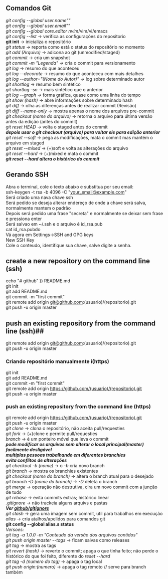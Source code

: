 ## Comandos Git
*git config --global user.name""*  
*git config --global user.email""*  
*git config --global core.editor* _nvim_/vim/vi/emacs  
*git config --list* -> verifica as configurações do repositorio  
**git init** -> inicializa o repositório  
*git status* -> reporta como está o status do repositório no momento  
*git add _(Arquivo)_* -> adicona ao git (unmodified/staged)  
*git commit* -> cria um snapshot  
*git commit -m _"Legenda"_* -> cria o commit para versionamento  
*git log* -> resumo do que aconteceu  
*git log --decorate* -> resumo do que aconteceu com mais detalhes  
*git log --author=_"(Nome do Autor)"_* -> log sobre determinado autor  
*git shortlog* -> resumo bem sintético  
*git shortlog -sn* -> mais sintético que o anterior  
*git log --graph* -> forma gráfica, quase como uma linha do tempo  
*git show _(hash)_* -> abre informações sobre determinado hash  
*git diff* -> olha as diferenças antes de realizar commit (Revisão)  
*git diff --name-only* -> mostra apenas o nome dos arquivos pre-commit  
*git checkout _(nome do arquivo)_* -> retorna o arquivo para última versão antes da edição (antes do commit)  
*git reset HEAD* -> volta o staged antes do commit  
_***depois usar o git checkout _(arquivo)_ para voltar ele para edição anterior***_  
*git reset --soft* -> pega as modificações, mata o commit mas mantém o arquivo em staged  
*git reset --mixed* -> (+)soft e volta as alterações do arquivo  
*git reset --hard* -> (+)mixed e mata o commit  
_**git reset --hard altera o histórico do commit**_  
## Gerando SSH
Abra o terminal, cole o texto abaixo e substitua por seu email:  
ssh-keygen -t rsa -b 4096 -C "your_email@example.com"  
Será criado uma nava chave ssh  
Será pedido se deseja alterar endereço de onde a chave será salva, normalmente mantem o padrão  
Depois será pedido uma frase "secreta" e normalmente se deixar sem frase e pressiona enter  
Será salvao em ~/.ssh e o arquivo é id_rsa.pub  
cat id_rsa.pubdo  
Vá agora em Settings->SSH and GPG keys  
New SSH Key  
Cole o conteudo, identifique sua chave, salve digite a senha.  
## create a new repository on the command line (ssh)
echo "# github" )) README.md  
git init  
git add README.md  
git commit -m "first commit"  
git remote add origin git@github.com:(usuario)/(repositorio).git  
git push -u origin master  
## push an existing repository from the command line (ssh)##  
git remote add origin git@github.com:(usuario)/(repositorio).git  
git push -u origin master  
### Criando repositório manualmente i(https)  
git init  
git add README.md  
git commit -m "first commit"  
git remote add origin https://github.com/(usuario)/(repositorio).git  
git push -u origin master  
### push an existing repository from the command line (https)  
git remote add origin https://github.com/(usuario)/(repositorio).git  
git push -u origin master  
*git clone* -> clona o repositório, não aceita pull/requesties  
*git fork* -> (+)clone e permite pull/requesties  
*branch* -> é um ponteiro móvel que leva o commit  
___**pode modificar os arquivos sem alterar o local principal(master)  
facilmente desligável   
multiplas pessoas trabalhando em diferentes branchies  
evita conflitos de alterações**___  
*git checkout -b (nome)* -> o *-b* cria novo branch  
*git branch* -> mostra os branchies existentes  
*git checkout (nome do branch)* -> altera o branch atual para o desejado  
*git branch -D (nome do branch)* -> *-D* deleta o branch  
*git merge* -> operação não destrutiva, cira um novo commit com a junção de tudo  
*git rebase* -> evita commits extras; histórico linear  
*.gitignore* -> não trackeia alguns arquivs e pastas  
***Ver [github/gitignore](https://github.com/gitignore)***  
*git stash* -> gera uma imagem sem commit, util para trabalhos em execução
*alias* -> cria atalhos/apelidos para comandos git  
**git config --global alias.s status**  
*Versoes:*  
*git tag -a 1.0.0 -m "Conteudo da versão dos arquivos contidos"*  
*git push origin master --tags* -> ficam salvas como releases  
*git tag* -> mostra as tags  
*git revert (hash)* -> reverte o commit; apaga o que tinha feito; não perde o histórico do que foi feito, diferente do *reset --hard*  
*git tag -d (numero do tag)* -> apaga o tag local  
*git push origin:(numero)* -> apaga o tag remoto // serve para branch também  



